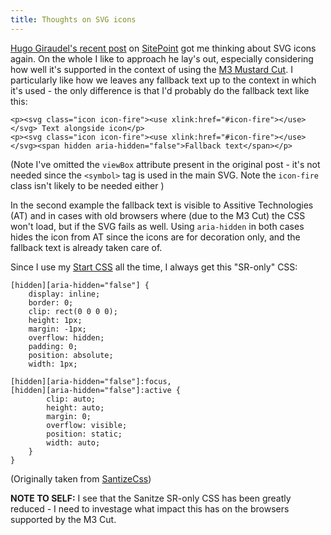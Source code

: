 ```yaml
---
title: Thoughts on SVG icons
---
```

[Hugo Giraudel's recent post](http://www.sitepoint.com/a-working-svg-workflow-for-accessible-icons/) on [SitePoint](http://www.sitepoint.com) got me thinking about SVG icons again.
On the whole I like to approach he lay's out, especially considering how well it's supported in the context of using the [M3 Mustard Cut](https://github.com/Fall-Back/CSS-Mustard-Cut).
I particularly like how we leaves any fallback text up to the context in which it's used - the only difference is that I'd probably do the fallback text like this:

~~~
<p><svg class="icon icon-fire"><use xlink:href="#icon-fire"></use></svg> Text alongside icon</p>
<p><svg class="icon icon-fire"><use xlink:href="#icon-fire"></use></svg><span hidden aria-hidden="false">Fallback text</span></p>
~~~
(Note I've omitted the `viewBox` attribute present in the original post - it's not needed since the `<symbol>` tag is used in the main SVG. Note the `icon-fire` class isn't likely to be needed either )

In the second example the fallback text is visible to Assitive Technologies (AT) and in cases with old browsers where (due to the M3 Cut) the CSS won't load, but if the SVG fails as well. Using `aria-hidden` in both cases hides the icon from AT since the icons are for decoration only, and the fallback text is already taken care of.

Since I use my [Start CSS](https://github.com/Fall-Back/Start-CSS) all the time, I always get this "SR-only" CSS:

~~~
[hidden][aria-hidden="false"] {
    display: inline;
    border: 0;
    clip: rect(0 0 0 0);
    height: 1px;
    margin: -1px;
    overflow: hidden;
    padding: 0;
    position: absolute;
    width: 1px;

[hidden][aria-hidden="false"]:focus,
[hidden][aria-hidden="false"]:active {
        clip: auto;
        height: auto;
        margin: 0;
        overflow: visible;
        position: static;
        width: auto;
	}
}
~~~
(Originally taken from [SantizeCss](https://10up.github.io/sanitize.css/))

**NOTE TO SELF:** I see that the Sanitze SR-only CSS has been greatly reduced - I need to investage what impact this has on the browsers supported by the M3 Cut.

